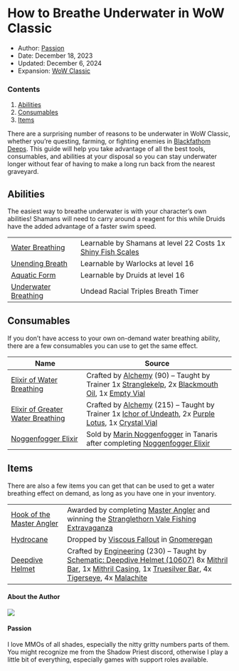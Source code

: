 # How to Breathe Underwater in WoW Classic

* Author: [Passion](https://www.warcrafttavern.com/author/passion/)
* Date: December 18, 2023
* Updated: December 6, 2024
* Expansion: [WoW Classic](/wow-classic/)

### Contents

1. [Abilities](#ftoc-abilities)
2. [Consumables](#ftoc-consumables)
3. [Items](#ftoc-items)

There are a surprising number of reasons to be underwater in WoW Classic, whether you’re questing, farming, or fighting enemies in [Blackfathom Deeps](https://warcraftdb.com/classic/blackfathom-deeps). This guide will help you take advantage of all the best tools, consumables, and abilities at your disposal so you can stay underwater longer without fear of having to make a long run back from the nearest graveyard.

Abilities
---------

The easiest way to breathe underwater is with your character’s own abilities! Shamans will need to carry around a reagent for this while Druids have the added advantage of a faster swim speed.

|  |  |
| --- | --- |
| [Water Breathing](https://warcraftdb.com/classic/spell/131) | Learnable by Shamans at level 22 Costs 1x [Shiny Fish Scales](https://warcraftdb.com/classic/item/17057) |
| [Unending Breath](https://warcraftdb.com/classic/spell/5697) | Learnable by Warlocks at level 16 |
| [Aquatic Form](https://warcraftdb.com/classic/spell/1066) | Learnable by Druids at level 16 |
| [Underwater Breathing](https://warcraftdb.com/classic/spell/5227) | Undead Racial Triples Breath Timer |

Consumables
-----------

If you don’t have access to your own on-demand water breathing ability, there are a few consumables you can use to get the same effect.

| Name | Source |
| --- | --- |
| [Elixir of Water Breathing](https://warcraftdb.com/classic/item/5996) | Crafted by [Alchemy](https://www.warcrafttavern.com/wow-classic/guides/alchemy-1-to-300/) (90) – Taught by Trainer 1x [Stranglekelp](https://warcraftdb.com/classic/item/3820), 2x [Blackmouth Oil](https://warcraftdb.com/classic/item/6370), 1x [Empty Vial](https://warcraftdb.com/classic/item/3371) |
| [Elixir of Greater Water Breathing](https://warcraftdb.com/classic/item/18294) | Crafted by [Alchemy](https://www.warcrafttavern.com/wow-classic/guides/alchemy-1-to-300/) (215) – Taught by Trainer 1x [Ichor of Undeath](https://warcraftdb.com/classic/item/7972), 2x [Purple Lotus](https://warcraftdb.com/classic/item/8831), 1x [Crystal Vial](https://warcraftdb.com/classic/item/8925) |
| [Noggenfogger Elixir](https://warcraftdb.com/classic/item/8529) | Sold by [Marin Noggenfogger](https://wowclassicdb.com/npc/7564) in Tanaris after completing [Noggenfogger Elixir](https://wowclassicdb.com/quest/2662) |

Items
-----

There are also a few items you can get that can be used to get a water breathing effect on demand, as long as you have one in your inventory.

|  |  |
| --- | --- |
| [Hook of the Master Angler](https://warcraftdb.com/classic/item/19979) | Awarded by completing [Master Angler](https://wowclassicdb.com/quest/8193) and winning the [Stranglethorn Vale Fishing Extravaganza](https://www.warcrafttavern.com/wow-classic/guides/stranglethorn-vale-fishing-extravaganza/) |
| [Hydrocane](https://warcraftdb.com/classic/item/9452) | Dropped by [Viscous Fallout](https://warcraftdb.com/classic/gnomeregan/viscous-fallout) in [Gnomeregan](https://warcraftdb.com/classic/gnomeregan) |
| [Deepdive Helmet](https://warcraftdb.com/classic/item/10506) | Crafted by [Engineering](https://www.warcrafttavern.com/wow-classic/guides/engineering-1-300/) (230) – Taught by [Schematic: Deepdive Helmet (10607)](https://warcraftdb.com/classic/item/10607) 8x [Mithril Bar](https://warcraftdb.com/classic/item/3860), 1x [Mithril Casing](https://warcraftdb.com/classic/item/10561), 1x [Truesilver Bar](https://warcraftdb.com/classic/item/6037), 4x [Tigerseye](https://warcraftdb.com/classic/item/818), 4x [Malachite](https://warcraftdb.com/classic/item/774) |

#### About the Author

![](https://www.warcrafttavern.com/wp-content/litespeed/avatar/29dc9750c5f491999c50a3593533fe31.jpg?ver=1747767565)

#### Passion

I love MMOs of all shades, especially the nitty gritty numbers parts of them. You might recognize me from the Shadow Priest discord, otherwise I play a little bit of everything, especially games with support roles available.